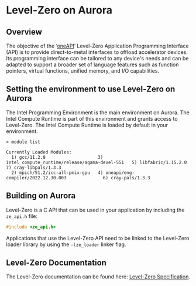 # Level-Zero on Aurora

## Overview

The objective of the ‘[oneAPI](https://oneapi-spec.uxlfoundation.org/)’
Level-Zero Application Programming Interface (API) is to provide
direct-to-metal interfaces to offload accelerator devices. Its programming
interface can be tailored to any device's needs and can be adapted to support a
broader set of language features such as function pointers, virtual functions,
unified memory, and I/O capabilities.

## Setting the environment to use Level-Zero on Aurora

The Intel Programming Environment is the main environment on Aurora. The Intel
Compute Runtime is part of this environment and grants access to Level-Zero.
The Intel Compute Runtime is loaded by default in your environment.

```
> module list

Currently Loaded Modules:
  1) gcc/11.2.0                    3) intel_compute_runtime/release/agama-devel-551   5) libfabric/1.15.2.0   7) cray-libpals/1.3.3
  2) mpich/51.2/icc-all-pmix-gpu   4) oneapi/eng-compiler/2022.12.30.003              6) cray-pals/1.3.3

```

## Building on Aurora

Level-Zero is a C API that can be used in your application by including the
`ze_api.h` file:

```c
#include <ze_api.h>
```

Applications that use the Level-Zero API need to be linked to the Level-Zero
loader library by using the `-lze_loader` linker flag.

## Level-Zero Documentation

The Level-Zero documentation can be found here:
[Level-Zero Specification](https://oneapi-src.github.io/level-zero-spec).